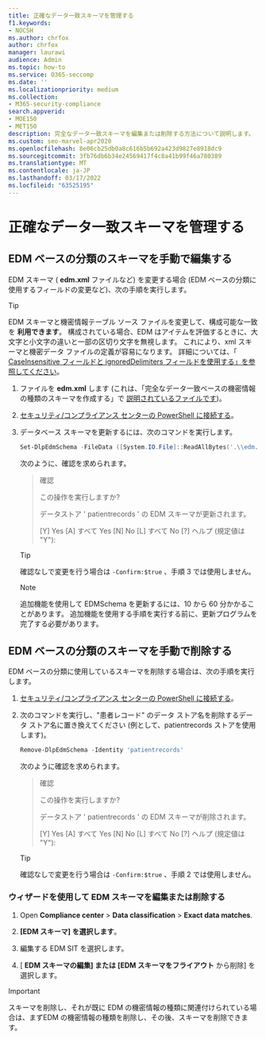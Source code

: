 ```yaml
---
title: 正確なデータ一致スキーマを管理する
f1.keywords:
- NOCSH
ms.author: chrfox
author: chrfox
manager: laurawi
audience: Admin
ms.topic: how-to
ms.service: O365-seccomp
ms.date: ''
ms.localizationpriority: medium
ms.collection:
- M365-security-compliance
search.appverid:
- MOE150
- MET150
description: 完全なデータ一致スキーマを編集または削除する方法について説明します。
ms.custom: seo-marvel-apr2020
ms.openlocfilehash: 8e06cb25db0a8c616b5b692a423d9827e8918dc9
ms.sourcegitcommit: 3fb76db6b34e24569417f4c8a41b99f46a780389
ms.translationtype: MT
ms.contentlocale: ja-JP
ms.lasthandoff: 03/17/2022
ms.locfileid: "63525195"
---
```

# <a name="manage-your-exact-data-match-schema"></a>正確なデータ一致スキーマを管理する

## <a name="editing-the-schema-for-edm-based-classification-manually"></a>EDM ベースの分類のスキーマを手動で編集する

EDM スキーマ ( **edm.xml** ファイルなど) を変更する場合 (EDM ベースの分類に使用するフィールドの変更など)、次の手順を実行します。

> [!TIP]
> EDM スキーマと機密情報テーブル ソース ファイルを変更して、構成可能な一致を **利用できます**。 構成されている場合、EDM はアイテムを評価するときに、大文字と小文字の違いと一部の区切り文字を無視します。 これにより、xml スキーマと機密データ ファイルの定義が容易になります。 詳細については、「 [CaseInsensitive フィールドと ignoredDelimiters フィールドを使用する」を参照してください](sit-get-started-exact-data-match-create-schema.md#using-the-caseinsensitive-and-ignoreddelimiters-fields)。

1. ファイルを **edm.xml** します (これは、「完全なデータ一致ベースの機密情報の種類のスキーマを作成する」で [説明されているファイルです](sit-get-started-exact-data-match-create-schema.md#create-the-schema-for-exact-data-match-based-sensitive-information-types))。

2. [セキュリティ/コンプライアンス センターの PowerShell に接続する](/powershell/exchange/connect-to-scc-powershell)。

3. データベース スキーマを更新するには、次のコマンドを実行します。

      ```powershell
      Set-DlpEdmSchema -FileData ([System.IO.File]::ReadAllBytes('.\\edm.xml')) -Confirm:$true
      ```

      次のように、確認を求められます。

      > 確認
      >
      > この操作を実行しますか?
      >
      > データストア ' patientrecords ' の EDM スキーマが更新されます。
      >
      > \[Y\] Yes \[A\] すべて Yes \[N\] No \[L\] すべて No \[?\] ヘルプ (規定値は "Y"):

      > [!TIP]
      > 確認なしで変更を行う場合は `-Confirm:$true` 、手順 3 では使用しません。

      > [!NOTE]
      > 追加機能を使用して EDMSchema を更新するには、10 から 60 分かかることがあります。 追加機能を使用する手順を実行する前に、更新プログラムを完了する必要があります。

## <a name="removing-the-schema-for-edm-based-classification-manually"></a>EDM ベースの分類のスキーマを手動で削除する

EDM ベースの分類に使用しているスキーマを削除する場合は、次の手順を実行します。

1. [セキュリティ/コンプライアンス センターの PowerShell に接続する](/powershell/exchange/connect-to-scc-powershell)。

2. 次のコマンドを実行し、"患者レコード" のデータ ストア名を削除するデータ ストア名に置き換えてください (例として、patientrecords ストアを使用します)。

      ```powershell
      Remove-DlpEdmSchema -Identity 'patientrecords'
      ```

      次のように確認を求められます。

      > 確認
      >
      > この操作を実行しますか?
      >
      > データストア ' patientrecords ' の EDM スキーマが削除されます。
      >
      > \[Y\] Yes \[A\] すべて Yes \[N\] No \[L\] すべて No \[?\] ヘルプ (規定値は "Y"):

      > [!TIP]
      > 確認なしで変更を行う場合は `-Confirm:$true` 、手順 2 では使用しません。

### <a name="edit-or-delete-the-edm-schema-with-the-wizard"></a>ウィザードを使用して EDM スキーマを編集または削除する

1. Open **Compliance center** \> **Data classification** \> **Exact data matches**.

2. **[EDM スキーマ] を選択します**。

3. 編集する EDM SIT を選択します。

4. [ **EDM スキーマの編集] または** **[EDM スキーマをフライアウト** から削除] を選択します。

> [!IMPORTANT]
> スキーマを削除し、それが既に EDM の機密情報の種類に関連付けられている場合は、まずEDM の機密情報の種類を削除し、その後、スキーマを削除できます。
